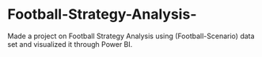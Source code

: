 # Football-Strategy-Analysis-
Made a project on Football Strategy Analysis using (Football-Scenario) data set and visualized it through Power BI.
